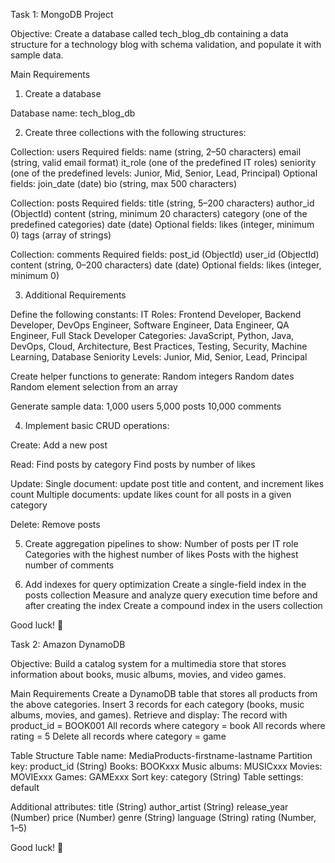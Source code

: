 Task 1: MongoDB Project


Objective:
Create a database called tech_blog_db containing a data structure for a technology blog with schema validation, and populate it with sample data.


Main Requirements

1. Create a database

Database name: tech_blog_db


2. Create three collections with the following structures:

Collection: users
Required fields:
name (string, 2–50 characters)
email (string, valid email format)
it_role (one of the predefined IT roles)
seniority (one of the predefined levels: Junior, Mid, Senior, Lead, Principal)
Optional fields:
join_date (date)
bio (string, max 500 characters)

Collection: posts
Required fields:
title (string, 5–200 characters)
author_id (ObjectId)
content (string, minimum 20 characters)
category (one of the predefined categories)
date (date)
Optional fields:
likes (integer, minimum 0)
tags (array of strings)

Collection: comments
Required fields:
post_id (ObjectId)
user_id (ObjectId)
content (string, 0–200 characters)
date (date)
Optional fields:
likes (integer, minimum 0)


3. Additional Requirements

Define the following constants:
IT Roles: Frontend Developer, Backend Developer, DevOps Engineer, Software Engineer, Data Engineer, QA Engineer, Full Stack Developer
Categories: JavaScript, Python, Java, DevOps, Cloud, Architecture, Best Practices, Testing, Security, Machine Learning, Database
Seniority Levels: Junior, Mid, Senior, Lead, Principal

Create helper functions to generate:
Random integers
Random dates
Random element selection from an array

Generate sample data:
1,000 users
5,000 posts
10,000 comments


4. Implement basic CRUD operations:

Create:
Add a new post

Read:
Find posts by category
Find posts by number of likes

Update:
Single document: update post title and content, and increment likes count
Multiple documents: update likes count for all posts in a given category

Delete:
Remove posts


5. Create aggregation pipelines to show:
Number of posts per IT role
Categories with the highest number of likes
Posts with the highest number of comments


6. Add indexes for query optimization
Create a single-field index in the posts collection
Measure and analyze query execution time before and after creating the index
Create a compound index in the users collection


Good luck! 🚀



Task 2: Amazon DynamoDB


Objective:
Build a catalog system for a multimedia store that stores information about books, music albums, movies, and video games.

Main Requirements
Create a DynamoDB table that stores all products from the above categories.
Insert 3 records for each category (books, music albums, movies, and games).
Retrieve and display:
    The record with product_id = BOOK001
    All records where category = book
    All records where rating = 5
Delete all records where category = game

Table Structure
Table name: MediaProducts-firstname-lastname
Partition key: product_id (String)
    Books: BOOKxxx
    Music albums: MUSICxxx
    Movies: MOVIExxx
    Games: GAMExxx
Sort key: category (String)
Table settings: default

Additional attributes:
title (String)
author_artist (String)
release_year (Number)
price (Number)
genre (String)
language (String)
rating (Number, 1–5)


Good luck! 🚀